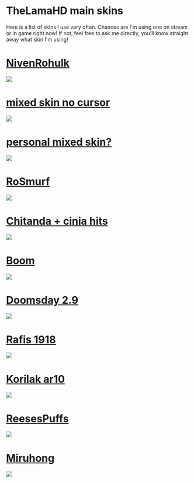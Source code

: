# TheLamaHD main skins

Here is a list of skins I use very often. Chances are I'm using one on stream or in game right now! If not, feel free to ask me directly, you'll know straight away what skin I'm using!


# [NivenRohulk](https://puu.sh/ygisE/bef8942563.osk)

![](https://osu.ppy.sh/ss/9487217)

# [mixed skin no cursor](https://puu.sh/xvDPW/7799937f3b.osk)

![](https://osu.ppy.sh/ss/9052685)

# [personal mixed skin?](https://puu.sh/wRbH3/c9a7147e31.osk)

![](https://osu.ppy.sh/ss/8666159)

# [RoSmurf](https://puu.sh/vJEXM/efe229aae0.osk)

![](https://osu.ppy.sh/ss/8036500)

# [Chitanda + cinia hits](https://puu.sh/vJEY7/485a409acc.osk)

![](https://osu.ppy.sh/ss/8036519)

# [Boom](https://puu.sh/vJEXd/4abb1bf1a1.osk)

![](https://osu.ppy.sh/ss/8036549)

# [Doomsday 2.9](https://puu.sh/vJEWS/15cd69fa99.osk)

![](https://osu.ppy.sh/ss/8036568)

# [Rafis 1918](https://puu.sh/vJEZ7/cb6eaba44a.osk)

![](https://osu.ppy.sh/ss/8036575)

# [Korilak ar10](https://puu.sh/vJEYD/1857337e07.osk)

![](https://osu.ppy.sh/ss/8036585)

# [ReesesPuffs](https://puu.sh/vJEXi/ee96c44bb9.osk)

![](https://osu.ppy.sh/ss/8036593)

# [Miruhong](https://puu.sh/vJEXc/ed81653d85.osk)

![](https://osu.ppy.sh/ss/8036599)
